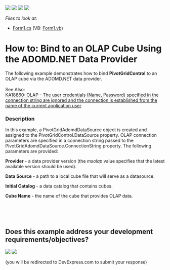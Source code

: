 <!-- default badges list -->
![](https://img.shields.io/endpoint?url=https://codecentral.devexpress.com/api/v1/VersionRange/128581591/10.2.3%2B)
[![](https://img.shields.io/badge/Open_in_DevExpress_Support_Center-FF7200?style=flat-square&logo=DevExpress&logoColor=white)](https://supportcenter.devexpress.com/ticket/details/E3705)
[![](https://img.shields.io/badge/📖_How_to_use_DevExpress_Examples-e9f6fc?style=flat-square)](https://docs.devexpress.com/GeneralInformation/403183)
[![](https://img.shields.io/badge/💬_Leave_Feedback-feecdd?style=flat-square)](#does-this-example-address-your-development-requirementsobjectives)
<!-- default badges end -->
<!-- default file list -->
*Files to look at*:

* [Form1.cs](./CS/XtraPivotGrid_ADOMD/Form1.cs) (VB: [Form1.vb](./VB/XtraPivotGrid_ADOMD/Form1.vb))
<!-- default file list end -->
# How to: Bind to an OLAP Cube Using the ADOMD.NET Data Provider


<p>The following example demonstrates how to bind <strong>PivotGridControl</strong> to an OLAP cube via the ADOMD.NET data provider.<br><br>See Also:<br><a href="https://www.devexpress.com/Support/Center/p/KA18860">KA18860: OLAP - The user credentials (Name, Password) specified in the connection string are ignored and the connection is established from the name of the current application user</a></p>


<h3>Description</h3>

<p>In this example, a PivotGridAdomdDataSource object is created and assigned to the PivotGridControl.DataSource property. OLAP connection parameters are specified in a connection string passed to the PivotGridAdomdDataSource.ConnectionString property. The following parameters are provided:</p><p><strong>Provider</strong> - a data provider version (the <i>msolap</i> value specifies that the latest available version should be used).</p><p><strong>Data Source</strong> - a path to a local cube file that will serve as a datasource.</p><p><strong>Initial Catalog</strong> - a data catalog that contains cubes. </p><p><strong>Cube Name</strong> - the name of the cube that provides OLAP data.</p><p><br />
</p>

<br/>


<!-- feedback -->
## Does this example address your development requirements/objectives?

[<img src="https://www.devexpress.com/support/examples/i/yes-button.svg"/>](https://www.devexpress.com/support/examples/survey.xml?utm_source=github&utm_campaign=winforms-pivotgrid-bind-to-an-olap-cube-with-the-adomdnet-data-provider&~~~was_helpful=yes) [<img src="https://www.devexpress.com/support/examples/i/no-button.svg"/>](https://www.devexpress.com/support/examples/survey.xml?utm_source=github&utm_campaign=winforms-pivotgrid-bind-to-an-olap-cube-with-the-adomdnet-data-provider&~~~was_helpful=no)

(you will be redirected to DevExpress.com to submit your response)
<!-- feedback end -->
